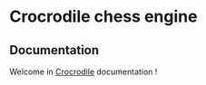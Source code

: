 # Crocrodile chess engine
## Documentation
Welcome in [Crocrodile](https://github.com/Virinas-code/Crocrodile/) documentation !
